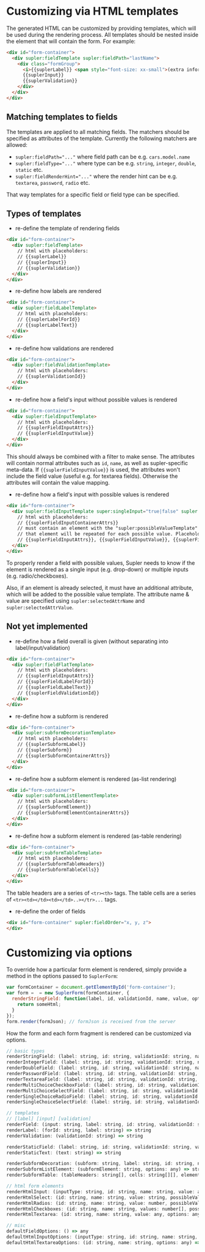 Customizing via HTML templates
==============================

The generated HTML can be customized by providing templates, which will be used during the rendering process.
All templates should be nested inside the element that will contain the form. For example:

````html
<div id="form-container">
  <div supler:fieldTemplate supler:fieldPath="lastName">
    <div class="formGroup">
      <i>{{suplerLabel}} <span style="font-size: xx-small">(extra information)</span></i>
      {{suplerInput}}
      {{suplerValidation}}
    </div>
  </div>
</div>
````

Matching templates to fields
----------------------------

The templates are applied to all matching fields. The matchers should be specified as attributes of the template.
Currently the following matchers are allowed:

* `supler:fieldPath="..."` where field path can be e.g. `cars.model.name`
* `supler:fieldType="..."` where type can be e.g. `string`, `integer`, `double`, `static` etc.
* `supler:fieldRenderHint="..."` where the render hint can be e.g. `textarea`, `password`, `radio` etc.

That way templates for a specific field or field type can be specified.

Types of templates
------------------

* re-define the template of rendering fields

````html
<div id="form-container">
  <div supler:fieldTemplate>
    // html with placeholders:
    // {{suplerLabel}}
    // {{suplerInput}}
    // {{suplerValidation}}
  </div>
</div>
````

* re-define how labels are rendered

````html
<div id="form-container">
  <div supler:fieldLabelTemplate>
    // html with placeholders:
    // {{suplerLabelForId}}
    // {{suplerLabelText}}
  </div>
</div>
````

* re-define how validations are rendered

````html
<div id="form-container">
  <div supler:fieldValidationTemplate>
    // html with placeholders:
    // {{suplerValidationId}}
  </div>
</div>
````

* re-define how a field's input without possible values is rendered

````html
<div id="form-container">
  <div supler:fieldInputTemplate>
    // html with placeholders:
    // {{suplerFieldInputAttrs}}
    // {{suplerFieldInputValue}}
  </div>
</div>
````

This should always be combined with a filter to make sense.
The attributes will contain normal attributes such as `id`, `name`, as well as supler-specific meta-data.
If `{{suplerFieldInputValue}}` is used, the attributes won't include the field value (useful e.g. for textarea fields).
Otherwise the attributes will contain the value mapping.

* re-define how a field's input with possible values is rendered

````html
<div id="form-container">
  <div supler:fieldInputTemplate super:singleInput="true|false" supler:selectedAttrName="selected" supler:selectedAttrValue="selected">
    // html with placeholders:
    // {{suplerFieldInputContainerAttrs}}
    // must contain an element with the "supler:possibleValueTemplate" attribute;
    // that element will be repeated for each possible value. Placeholders:
    // {{suplerFieldInputAttrs}}, {{suplerFieldInputValue}}, {{suplerFieldInputLabel}}
  </div>
</div>
````

To properly render a field with possible values, Supler needs to know if the element is rendered as a single
input (e.g. drop-down) or multiple inputs (e.g. radio/checkboxes).

Also, if an element is already selected, it must have an additional attribute, which will be added to the possible
value template. The attribute name & value are specified using `supler:selectedAttrName` and `supler:selectedAttrValue`.

Not yet implemented
-------------------

* re-define how a field overall is given (without separating into label/input/validation)

````html
<div id="form-container">
  <div supler:fieldFlatTemplate>
    // html with placeholders:
    // {{suplerFieldInputAttrs}}
    // {{suplerFieldLabelForId}}
    // {{suplerFieldLabelText}}
    // {{suplerFieldValidationId}}
  </div>
</div>
````

* re-define how a subform is rendered

````html
<div id="form-container">
  <div supler:subformDecorationTemplate>
    // html with placeholders:
    // {{suplerSubformLabel}}
    // {{suplerSubform}}
    // {{suplerSubformContainerAttrs}}
  </div>
</div>
````

* re-define how a subform element is rendered (as-list rendering)

````html
<div id="form-container">
  <div supler:subformListElementTemplate>
    // html with placeholders:
    // {{suplerSubformElement}}
    // {{suplerSubformElementContainerAttrs}}
  </div>
</div>
````

* re-define how a subform element is rendered (as-table rendering)

````html
<div id="form-container">
  <div supler:subformTableTemplate>
    // html with placeholders:
    // {{suplerSubformTableHeaders}}
    // {{suplerSubformTableCells}}
  </div>
</div>
````

The table headers are a series of `<tr><th>` tags.
The table cells are a series of `<tr><td></td><td></td>..></tr>...` tags.

* re-define the order of fields

````html
<div id="form-container" supler:fieldOrder="x, y, z">
</div>
````

Customizing via options
=======================

To override how a particular form element is rendered, simply provide a method in the options passed to `SuplerForm`:

````javascript
var formContainer = document.getElementById('form-container');
var form =  = new SuplerForm(formContainer, {
  renderStringField: function(label, id, validationId, name, value, options, compact) {
    return someHtml;
  }
});
form.render(formJson); // formJson is received from the server
````

How the form and each form fragment is rendered can be customized via options.

````javascript
// basic types
renderStringField: (label: string, id: string, validationId: string, name: string, value: any, options: any, compact: boolean): string
renderIntegerField: (label: string, id: string, validationId: string, name: string, value: any, options: any, compact: boolean): string
renderDoubleField: (label: string, id: string, validationId: string, name: string, value: any, options: any, compact: boolean): string
renderPasswordField: (label: string, id: string, validationId: string, name: string, value: any, options: any, compact: boolean): string
renderTextareaField: (label: string, id: string, validationId: string, name: string, value: any, options: any, compact: boolean): string
renderMultiChoiceCheckboxField: (label: string, id: string, validationId: string, name: string, value: any, possibleValues: SelectValue[], options: any, compact: boolean): string
renderMultiChoiceSelectField: (label: string, id: string, validationId: string, name: string, value: any, possibleValues: SelectValue[], options: any, compact: boolean): string
renderSingleChoiceRadioField: (label: string, id: string, validationId: string, name: string, value: any, possibleValues: SelectValue[], options: any, compact: boolean): string
renderSingleChoiceSelectField: (label: string, id: string, validationId: string, name: string, value: any, possibleValues: SelectValue[], options: any, compact: boolean): string

// templates
// [label] [input] [validation]
renderField: (input: string, label: string, id: string, validationId: string, compact: boolean) => string
renderLabel: (forId: string, label: string) => string
renderValidation: (validationId: string) => string

renderStaticField: (label: string, id: string, validationId: string, value: any, compact: boolean) => string
renderStaticText: (text: string) => string

renderSubformDecoration: (subform: string, label: string, id: string, name: string) => string
renderSubformListElement: (subformElement: string, options: any) => string;
renderSubformTable: (tableHeaders: string[], cells: string[][], elementOptions: any) => string;

// html form elements
renderHtmlInput: (inputType: string, id: string, name: string, value: any, options: any) => string
renderHtmlSelect: (id: string, name: string, value: string, possibleValues: SelectValue[], options: any) => string
renderHtmlRadios: (id: string, name: string, value: number, possibleValues: SelectValue[], options: any) => string
renderHtmlCheckboxes: (id: string, name: string, values: number[], possibleValues: SelectValue[], options: any) => string
renderHtmlTextarea: (id: string, name: string, value: any, options: any) => string

// misc
defaultFieldOptions: () => any
defaultHtmlInputOptions: (inputType: string, id: string, name: string, value: any, options: any) => any
defaultHtmlTextareaOptions: (id: string, name: string, options: any) => any
````